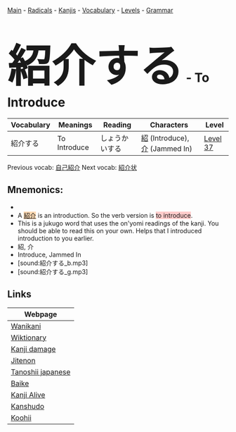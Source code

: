 <style> bigfont {font-size: 100px}</style>
[Main](../README.md) -
[Radicals](../radicals.md) -
[Kanjis](../kanjis.md) -
[Vocabulary](../vocabulary.md) -
[Levels](../levels.md) -
[Grammar](../grammar.md)
# <bigfont> 紹介する</bigfont> - To Introduce 

| Vocabulary | Meanings | Reading | Characters | Level |
| --- | --- | --- | --- | --- |
| 紹介する | To Introduce | しょうかいする |  [紹](../kanjis/紹.md) (Introduce), [介](../kanjis/介.md) (Jammed In) | [Level 37](../levels/wk_level37.md) |

Previous vocab: [自己紹介](自己紹介.md) Next vocab: [紹介状](紹介状.md) 

## Mnemonics:

* 
* A <span style="background-color:#fed8b1"> [紹介](https://jisho.org/search/紹介)</span> is an introduction. So the verb version is <span style="background-color:#ffcccb"> to introduce</span>.
* This is a jukugo word that uses the on'yomi readings of the kanji. You should be able to read this on your own. Helps that I introduced introduction to you earlier.
* 紹, 介
* Introduce, Jammed In
* [sound:紹介する_b.mp3]
* [sound:紹介する_g.mp3]


## Links 

| Webpage |
| --- |
| [Wanikani          ](https://www.wanikani.com/kanji/紹介する) |
| [Wiktionary        ](https://en.wiktionary.org/wiki/紹介する) |
| [Kanji damage      ](http://www.kanjidamage.com/kanji/search?utf8=✓&q=紹介する) |
| [Jitenon           ](https://jitenon.com/kanji/紹介する) |
| [Tanoshii japanese ](https://www.tanoshiijapanese.com/dictionary/kanji.cfm?k=紹介する) |
| [Baike             ](https://baike.baidu.com/item/紹介する) |
| [Kanji Alive       ](https://app.kanjialive.com/紹介する) |
| [Kanshudo          ](https://www.kanshudo.com/searchmn?q=紹介する) |
| [Koohii            ](https://kanji.koohii.com/study/kanji/紹介する) |
